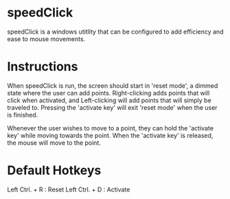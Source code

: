**speedClick**
==========
speedClick is a windows utitlity that can be configured to add efficiency and ease to mouse movements. 

**Instructions**
==========
When speedClick is run, the screen should start in 'reset mode', a dimmed state where the user can add points. Right-clicking adds points that will click when activated, and Left-clicking will add points that will simply be traveled to. 
Pressing the 'activate key' will exit 'reset mode' when the user is finished. 

Whenever the user wishes to move to a point, they can hold the 'activate key' while moving towards the point. When the 'activate key' is released, the mouse will move to the point.

**Default Hotkeys**
==========
Left Ctrl. + R : Reset
Left Ctrl. + D : Activate
